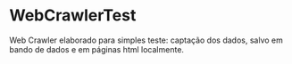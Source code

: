 # WebCrawlerTest
Web Crawler elaborado para simples teste: captação dos dados, salvo em bando de dados e em páginas html localmente. 
